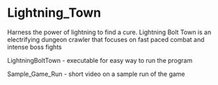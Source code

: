 # Lightning_Town
 Harness the power of lightning to find a cure. Lightning Bolt Town is an electrifying dungeon crawler that focuses on fast paced combat and intense boss fights

LightningBoltTown - executable for easy way to run the program

Sample_Game_Run - short video on a sample run of the game